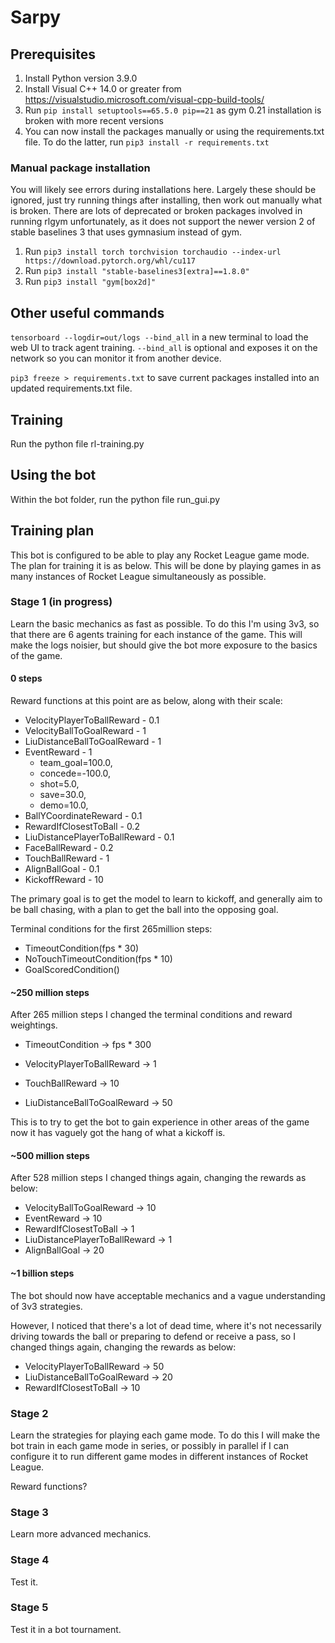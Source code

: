 # Sarpy

## Prerequisites

1. Install Python version 3.9.0
2. Install Visual C++ 14.0 or greater from https://visualstudio.microsoft.com/visual-cpp-build-tools/
3. Run `pip install setuptools==65.5.0 pip==21` as gym 0.21 installation is broken with more recent versions
4. You can now install the packages manually or using the requirements.txt file. To do the latter, run `pip3 install -r requirements.txt`

### Manual package installation

You will likely see errors during installations here. Largely these should be ignored, just try running things after installing, then work out manually what is broken. There are lots of deprecated or broken packages involved in running rlgym unfortunately, as it does not support the newer version 2 of stable baselines 3 that uses gymnasium instead of gym.

1. Run `pip3 install torch torchvision torchaudio --index-url https://download.pytorch.org/whl/cu117`
2. Run `pip3 install "stable-baselines3[extra]==1.8.0"`
3. Run `pip3 install "gym[box2d]"`

## Other useful commands

`tensorboard --logdir=out/logs --bind_all` in a new terminal to load the web UI to track agent training. `--bind_all` is optional and exposes it on the network so you can monitor it from another device.

`pip3 freeze > requirements.txt` to save current packages installed into an updated requirements.txt file.

## Training

Run the python file rl-training.py

## Using the bot

Within the bot folder, run the python file run_gui.py

## Training plan

This bot is configured to be able to play any Rocket League game mode. The plan for training it is as below. This will be done by playing games in as many instances of Rocket League simultaneously as possible.

### Stage 1 (in progress)

Learn the basic mechanics as fast as possible. To do this I'm using 3v3, so that there are 6 agents training for each instance of the game. This will make the logs noisier, but should give the bot more exposure to the basics of the game. 

#### 0 steps

Reward functions at this point are as below, along with their scale:

- VelocityPlayerToBallReward - 0.1
- VelocityBallToGoalReward - 1
- LiuDistanceBallToGoalReward - 1 
- EventReward - 1
    - team_goal=100.0,
    - concede=-100.0,
    - shot=5.0,
    - save=30.0,
    - demo=10.0,
- BallYCoordinateReward - 0.1
- RewardIfClosestToBall - 0.2 
- LiuDistancePlayerToBallReward - 0.1 
- FaceBallReward - 0.2 
- TouchBallReward - 1
- AlignBallGoal - 0.1
- KickoffReward - 10

The primary goal is to get the model to learn to kickoff, and generally aim to be ball chasing, with a plan to get the ball into the opposing goal.

Terminal conditions for the first 265million steps: 

- TimeoutCondition(fps * 30)
- NoTouchTimeoutCondition(fps * 10)
- GoalScoredCondition()

#### ~250 million steps

After 265 million steps I changed the terminal conditions and reward weightings. 

- TimeoutCondition -> fps * 300

- VelocityPlayerToBallReward -> 1
- TouchBallReward -> 10
- LiuDistanceBallToGoalReward -> 50

This is to try to get the bot to gain experience in other areas of the game now it has vaguely got the hang of what a kickoff is.

#### ~500 million steps

After 528 million steps I changed things again, changing the rewards as below: 

- VelocityBallToGoalReward -> 10
- EventReward -> 10
- RewardIfClosestToBall -> 1
- LiuDistancePlayerToBallReward -> 1
- AlignBallGoal -> 20

#### ~1 billion steps

The bot should now have acceptable mechanics and a vague understanding of 3v3 strategies.

However, I noticed that there's a lot of dead time, where it's not necessarily driving towards the ball or preparing to defend or receive a pass, so I changed things again, changing the rewards as below: 

- VelocityPlayerToBallReward -> 50
- LiuDistanceBallToGoalReward -> 20
- RewardIfClosestToBall -> 10

### Stage 2

Learn the strategies for playing each game mode. To do this I will make the bot train in each game mode in series, or possibly in parallel if I can configure it to run different game modes in different instances of Rocket League. 

Reward functions?

### Stage 3

Learn more advanced mechanics.

### Stage 4

Test it. 

### Stage 5

Test it in a bot tournament.
